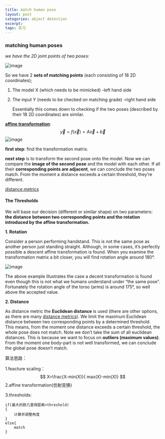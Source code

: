 ```yaml
---
title: match human pose
layout: post
categories: object detection
excerpt: 
tags: 实习
---
```

### **matching human poses**

*we have the 2D joint points of two poses:*

![image](https://ws1.sinaimg.cn/large/006tNbRwly1fwbaiqp50hj31460i0h19.jpg)

So we have 2 **sets of matching points** (each consisting of 18 2D coordinates);
1. The model X (which needs to be mimicked) -left hand side 

2. The input Y (needs to be checked on matching grade) -right hand side

   Essentially this comes down to checking if the two poses (described by their 18 2D coordinates) are similar.

 [**affine transformation**](https://en.wikipedia.org/wiki/Affine_transformation):
$$
\vec{y}=f(\vec x)=A\vec x+\vec b
$$
![image](https://ws4.sinaimg.cn/large/006tNbRwly1fwbc1piramj30w00ozdpo.jpg)

 **first step**: find the transformation matrix.

 **next step** is to transform the second pose onto the model. Now we can compare the **image of the second** **pose** and the model with each other. If all their **corresponding points are adjacent**, we can conclude the two poses match. From the moment a distance exceeds a certain threshold, they’re different.

 [distance metrics](https://numerics.mathdotnet.com/distance.html)

#### The Thresholds

We will base our decision (different or similar shape) on two parameters: **the distance between two corresponding points and the rotation introduced by the affine transformation.**

**1. Rotation**

Consider a person performing handstand. This is not the same pose as another person just standing straight. Although, in some cases, it’s perfectly possible a descent affine transformation is found. When you examine the transformation matrix a bit closer, you will find rotation angle around 180°.

![image](https://ws2.sinaimg.cn/large/006tNbRwly1fwbc9vrl08j312w0goai7.jpg)

The above example illustrates the case a decent transformation is found even though this is not what we humans understand under “the same pose”. 
Fortunately the rotation angle of the torso (arms) is around 175°, so well above the accepted value.

**2. Distance**

As distance metric the **Euclidean distance** is used (there are other options, as there are many [distance metrics](https://numerics.mathdotnet.com/distance.html)). We limit the maximum Euclidean distance between two corresponding points by a determined threshold. This means, from the moment one distance exceeds a certain threshold, the whole pose does not match. Note we don’t take the sum of all euclidean distances. This is because we want to focus on **outliers (maximum values)**. From the moment one body-part is not well transformed, we can conclude the global pose doesn’t match.

算法思路：

1.feacture scaling：
$$
X=\frac{X-min(X)}{
    max(X)-min(X)}
$$
2.affine transformation(仿射变换)

3.thresholds:

```
if(最大的欧几里得距离>threshold)
{
	计算并调整角度
}
else{
	match
}
```

